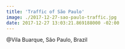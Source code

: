 ```yaml
---
title: 'Traffic of São Paulo'
image: ./2017-12-27-sao-paulo-traffic.jpg
date: 2017-12-27 13:03:21.869188000 -02:00
---
```


@Vila Buarque, São Paulo, Brazil
